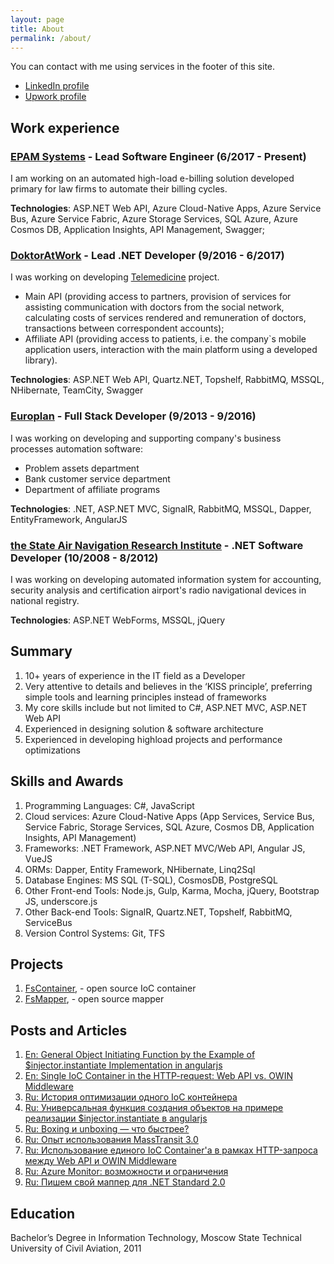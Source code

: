 ```yaml
---
layout: page
title: About
permalink: /about/
---
```


You can contact with me using services in the footer of this site.

- [LinkedIn profile](https://www.linkedin.com/in/maxim-zhukov-0648a8b5/)
- [Upwork profile](https://www.upwork.com/o/profiles/users/_~01d0b9aa6cc56b8f51/)

## Work experience

### [EPAM Systems](http://epam.com/) - Lead Software Engineer (6/2017 - Present)

I am working on an automated high-load e-billing solution developed primary for law firms to automate their billing cycles.

**Technologies**: ASP.NET Web API, Azure Cloud-Native Apps, Azure Service Bus, Azure Service Fabric, Azure Storage Services, SQL Azure, Azure Cosmos DB, Application Insights, API Management, Swagger;

### [DoktorAtWork](https://doktornarabote.ru/) - Lead .NET Developer (9/2016 - 6/2017)

I was working on developing [Telemedicine](http://telemedicine.doktornarabote.ru/) project.

- Main API (providing access to partners, provision of services for assisting communication with doctors from the social network, calculating costs of services rendered and remuneration of doctors, transactions between correspondent accounts);
- Affiliate API (providing access to patients, i.e. the company`s mobile application users, interaction with the main platform using a developed library).

**Technologies**: ASP.NET Web API, Quartz.NET, Topshelf, RabbitMQ, MSSQL, NHibernate, TeamCity, Swagger

### [Europlan](https://europlan.ru/) - Full Stack Developer (9/2013 - 9/2016)

I was working on developing and supporting company's business processes automation software:
- Problem assets department
- Bank customer service department
- Department of affiliate programs

**Technologies**: .NET, ASP.NET MVC, SignalR, RabbitMQ, MSSQL, Dapper, EntityFramework, AngularJS

### [the State Air Navigation Research Institute](http://www.atminst.ru/) - .NET Software Developer (10/2008 - 8/2012)

I was working on developing automated information system for accounting, security analysis and certification airport's radio navigational devices in national registry.

**Technologies**: ASP.NET WebForms, MSSQL, jQuery

## Summary 

1. 10+ years of experience in the IT field as a Developer
2. Very attentive to details and believes in the ‘KISS principle’, preferring simple tools and learning principles instead of frameworks
3. My core skills include but not limited to C#, ASP.NET MVC, ASP.NET Web API
4. Experienced in designing solution & software architecture
5. Experienced in developing highload projects and performance optimizations

## Skills and Awards

1. Programming Languages: C#, JavaScript
2. Cloud services: Azure Cloud-Native Apps (App Services, Service Bus, Service Fabric, Storage Services, SQL Azure, Cosmos DB, Application Insights, API Management)
3. Frameworks: .NET Framework, ASP.NET MVC/Web API, Angular JS, VueJS
4. ORMs: Dapper, Entity Framework, NHibernate, Linq2Sql
5. Database Engines: MS SQL (T-SQL), CosmosDB, PostgreSQL
6. Other Front-end Tools: Node.js, Gulp, Karma, Mocha, jQuery, Bootstrap JS, underscore.js
7. Other Back-end Tools: SignalR, Quartz.NET, Topshelf, RabbitMQ, ServiceBus
8. Version Control Systems: Git, TFS

## Projects

1. [FsContainer](https://github.com/FSou1/FsContainer), - open source IoC container
2. [FsMapper](https://github.com/FSou1/FsMapper), - open source mapper

## Posts and Articles

1. [En: General Object Initiating Function by the Example of $injector.instantiate Implementation in angularjs](https://www.codeproject.com/Articles/1190556/General-Object-Initiating-Function-by-the-Example)
2. [En: Single IoC Container in the HTTP-request: Web API vs. OWIN Middleware](http://codingsight.com/using-single-ioc-container-http-request-web-api-vs-owin-middleware/)
3. [Ru: История оптимизации одного IoC контейнера](https://habrahabr.ru/post/331584/)
4. [Ru: Универсальная функция создания объектов на примере реализации $injector.instantiate в angularjs](https://habrahabr.ru/post/330214/)
5. [Ru: Boxing и unboxing — что быстрее?](https://habrahabr.ru/post/328052/)
6. [Ru: Опыт использования MassTransit 3.0](https://habrahabr.ru/post/314080/)
7. [Ru: Использование единого IoC Container'a в рамках HTTP-запроса между Web API и OWIN Middleware](https://habrahabr.ru/post/311256/)
8. [Ru: Azure Monitor: возможности и ограничения](https://habrahabr.ru/post/336922/)
9. [Ru: Пишем свой маппер для .NET Standard 2.0](https://habrahabr.ru/post/341502/)

## Education

Bachelor’s Degree in Information Technology, Moscow State Technical University of Civil Aviation, 2011
